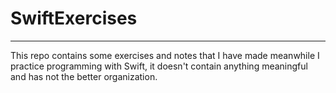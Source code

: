 # SwiftExercises
---

This repo contains some exercises and notes that I have made meanwhile I practice programming with Swift, it doesn't contain anything meaningful and has not the better organization.

